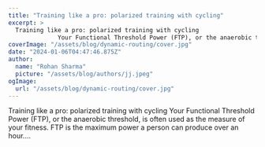 ```yaml
---
title: "Training like a pro: polarized training with cycling"
excerpt: >
  Training like a pro: polarized training with cycling
              Your Functional Threshold Power (FTP), or the anaerobic threshold, is often used as the measure of your fitness. FTP is the maximum pow
coverImage: "/assets/blog/dynamic-routing/cover.jpg"
date: "2024-01-06T04:47:46.875Z"
author:
  name: "Rohan Sharma"
  picture: "/assets/blog/authors/jj.jpeg"
ogImage:
  url: "/assets/blog/dynamic-routing/cover.jpg"
---
```


Training like a pro: polarized training with cycling
            Your Functional Threshold Power (FTP), or the anaerobic threshold, is often used as the measure of your fitness. FTP is the maximum power a person can produce over an hour....